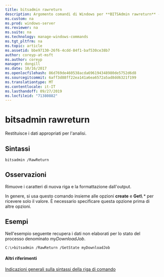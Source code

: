 ```yaml
---
title: bitsadmin rawreturn
description: Argomento comandi di Windows per **BITSAdmin rawreturn** -restituisce i dati appropriati per l'analisi.
ms.custom: na
ms.prod: windows-server
ms.reviewer: na
ms.suite: na
ms.technology: manage-windows-commands
ms.tgt_pltfrm: na
ms.topic: article
ms.assetid: bbe97130-26f6-4cdd-84f1-baf530ce38b7
author: coreyp-at-msft
ms.author: coreyp
manager: dongill
ms.date: 10/16/2017
ms.openlocfilehash: 86d769de460538acda696194348980de5752d6d8
ms.sourcegitcommit: 6aff3d88ff22ea141a6ea6572a5ad8dd6321f199
ms.translationtype: MT
ms.contentlocale: it-IT
ms.lasthandoff: 09/27/2019
ms.locfileid: "71380882"
---
```

# <a name="bitsadmin-rawreturn"></a>bitsadmin rawreturn

Restituisce i dati appropriati per l'analisi.

## <a name="syntax"></a>Sintassi

```
bitsadmin /RawReturn
```

## <a name="remarks"></a>Osservazioni

Rimuove i caratteri di nuova riga e la formattazione dall'output.

In genere, si usa questo comando insieme alle opzioni **create** e **Get\\** * per ricevere solo il valore. È necessario specificare questa opzione prima di altre opzioni.

## <a name="BKMK_examples"></a>Esempi

Nell'esempio seguente recupera i dati non elaborati per lo stato del processo denominato *myDownloadJob*.
```
C:\>bitsadmin /RawReturn /GetState myDownloadJob
```

#### <a name="additional-references"></a>Altri riferimenti

[Indicazioni generali sulla sintassi della riga di comando](command-line-syntax-key.md)